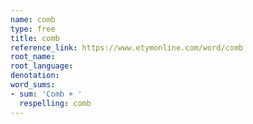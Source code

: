 ```yaml
---
name: comb
type: free
title: comb
reference_link: https://www.etymonline.com/word/comb
root_name: 
root_language: 
denotation: 
word_sums:
- sum: 'Comb + '
  respelling: comb
---
```

